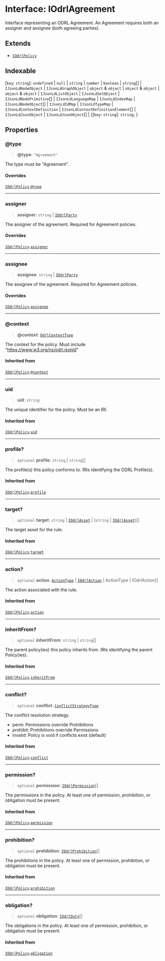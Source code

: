 # Interface: IOdrlAgreement

Interface representing an ODRL Agreement.
An Agreement requires both an assigner and assignee (both agreeing parties).

## Extends

- [`IOdrlPolicy`](IOdrlPolicy.md)

## Indexable

\[`key`: `string`\]: `undefined` \| `null` \| `string` \| `number` \| `boolean` \| `string`[] \| `IJsonLdNodeObject` \| `IJsonLdGraphObject` \| `object` & `object` \| `object` & `object` \| `object` & `object` \| `IJsonLdListObject` \| `IJsonLdSetObject` \| `IJsonLdNodePrimitive`[] \| `IJsonLdLanguageMap` \| `IJsonLdIndexMap` \| `IJsonLdNodeObject`[] \| `IJsonLdIdMap` \| `IJsonLdTypeMap` \| `IJsonLdContextDefinition` \| `IJsonLdContextDefinitionElement`[] \| `IJsonLdJsonObject` \| `IJsonLdJsonObject`[] \| \{\[`key`: `string`\]: `string`; \}

## Properties

### @type

> **@type**: `"Agreement"`

The type must be "Agreement".

#### Overrides

[`IOdrlPolicy`](IOdrlPolicy.md).[`@type`](IOdrlPolicy.md#type)

***

### assigner

> **assigner**: `string` \| [`IOdrlParty`](IOdrlParty.md)

The assigner of the agreement.
Required for Agreement policies.

#### Overrides

[`IOdrlPolicy`](IOdrlPolicy.md).[`assigner`](IOdrlPolicy.md#assigner)

***

### assignee

> **assignee**: `string` \| [`IOdrlParty`](IOdrlParty.md)

The assignee of the agreement.
Required for Agreement policies.

#### Overrides

[`IOdrlPolicy`](IOdrlPolicy.md).[`assignee`](IOdrlPolicy.md#assignee)

***

### @context

> **@context**: [`OdrlContextType`](../type-aliases/OdrlContextType.md)

The context for the policy.
Must include "https://www.w3.org/ns/odrl.jsonld"

#### Inherited from

[`IOdrlPolicy`](IOdrlPolicy.md).[`@context`](IOdrlPolicy.md#context)

***

### uid

> **uid**: `string`

The unique identifier for the policy.
Must be an IRI.

#### Inherited from

[`IOdrlPolicy`](IOdrlPolicy.md).[`uid`](IOdrlPolicy.md#uid)

***

### profile?

> `optional` **profile**: `string` \| `string`[]

The profile(s) this policy conforms to.
IRIs identifying the ODRL Profile(s).

#### Inherited from

[`IOdrlPolicy`](IOdrlPolicy.md).[`profile`](IOdrlPolicy.md#profile)

***

### target?

> `optional` **target**: `string` \| [`IOdrlAsset`](IOdrlAsset.md) \| (`string` \| [`IOdrlAsset`](IOdrlAsset.md))[]

The target asset for the rule.

#### Inherited from

[`IOdrlPolicy`](IOdrlPolicy.md).[`target`](IOdrlPolicy.md#target)

***

### action?

> `optional` **action**: [`ActionType`](../type-aliases/ActionType.md) \| [`IOdrlAction`](IOdrlAction.md) \| ActionType \| IOdrlAction[]

The action associated with the rule.

#### Inherited from

[`IOdrlPolicy`](IOdrlPolicy.md).[`action`](IOdrlPolicy.md#action)

***

### inheritFrom?

> `optional` **inheritFrom**: `string` \| `string`[]

The parent policy(ies) this policy inherits from.
IRIs identifying the parent Policy(ies).

#### Inherited from

[`IOdrlPolicy`](IOdrlPolicy.md).[`inheritFrom`](IOdrlPolicy.md#inheritfrom)

***

### conflict?

> `optional` **conflict**: [`ConflictStrategyType`](../type-aliases/ConflictStrategyType.md)

The conflict resolution strategy.
- perm: Permissions override Prohibitions
- prohibit: Prohibitions override Permissions
- invalid: Policy is void if conflicts exist (default)

#### Inherited from

[`IOdrlPolicy`](IOdrlPolicy.md).[`conflict`](IOdrlPolicy.md#conflict)

***

### permission?

> `optional` **permission**: [`IOdrlPermission`](IOdrlPermission.md)[]

The permissions in the policy.
At least one of permission, prohibition, or obligation must be present.

#### Inherited from

[`IOdrlPolicy`](IOdrlPolicy.md).[`permission`](IOdrlPolicy.md#permission)

***

### prohibition?

> `optional` **prohibition**: [`IOdrlProhibition`](IOdrlProhibition.md)[]

The prohibitions in the policy.
At least one of permission, prohibition, or obligation must be present.

#### Inherited from

[`IOdrlPolicy`](IOdrlPolicy.md).[`prohibition`](IOdrlPolicy.md#prohibition)

***

### obligation?

> `optional` **obligation**: [`IOdrlDuty`](IOdrlDuty.md)[]

The obligations in the policy.
At least one of permission, prohibition, or obligation must be present.

#### Inherited from

[`IOdrlPolicy`](IOdrlPolicy.md).[`obligation`](IOdrlPolicy.md#obligation)
